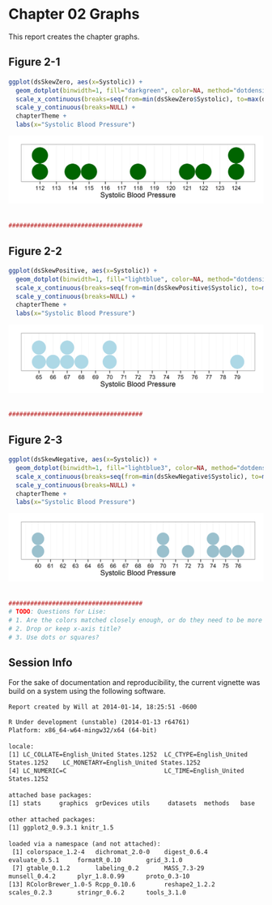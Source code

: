 Chapter 02 Graphs
=================================================
This report creates the chapter graphs.

<!--  Set the working directory to the repository's base directory; this assumes the report is nested inside of only one directory.-->



<!-- Set the report-wide options, and point to the external code file. -->


<!-- Load the packages.  Suppress the output when loading packages. --> 



<!-- Load any Global functions and variables declared in the R file.  Suppress the output. --> 



<!-- Declare any global functions specific to a Rmd output.  Suppress the output. --> 



<!-- Load the datasets.   -->



<!-- Tweak the datasets.   -->



## Figure 2-1

```r
ggplot(dsSkewZero, aes(x=Systolic)) +
  geom_dotplot(binwidth=1, fill="darkgreen", color=NA, method="dotdensity") +
  scale_x_continuous(breaks=seq(from=min(dsSkewZero$Systolic), to=max(dsSkewZero$Systolic), by=1)) +
  scale_y_continuous(breaks=NULL) +
  chapterTheme +
  labs(x="Systolic Blood Pressure")
```

<img src="figure_rmd/Figure02_01.png" title="plot of chunk Figure02_01" alt="plot of chunk Figure02_01" width="600px" />

```r

#####################################
```


## Figure 2-2

```r
ggplot(dsSkewPositive, aes(x=Systolic)) +
  geom_dotplot(binwidth=1, fill="lightblue", color=NA, method="dotdensity") +
  scale_x_continuous(breaks=seq(from=min(dsSkewPositive$Systolic), to=max(dsSkewPositive$Systolic), by=1)) +
  scale_y_continuous(breaks=NULL) +
  chapterTheme +
  labs(x="Systolic Blood Pressure")
```

<img src="figure_rmd/Figure02_02.png" title="plot of chunk Figure02_02" alt="plot of chunk Figure02_02" width="600px" />

```r

#####################################
```


## Figure 2-3

```r
ggplot(dsSkewNegative, aes(x=Systolic)) +
  geom_dotplot(binwidth=1, fill="lightblue3", color=NA, method="dotdensity") +
  scale_x_continuous(breaks=seq(from=min(dsSkewNegative$Systolic), to=max(dsSkewNegative$Systolic), by=1)) +
  scale_y_continuous(breaks=NULL) +
  chapterTheme +
  labs(x="Systolic Blood Pressure")
```

<img src="figure_rmd/Figure02_03.png" title="plot of chunk Figure02_03" alt="plot of chunk Figure02_03" width="600px" />

```r

#####################################
# TODO: Questions for Lise:
# 1. Are the colors matched closely enough, or do they need to be more exact?
# 2. Drop or keep x-axis title?
# 3. Use dots or squares?
```


## Session Info
For the sake of documentation and reproducibility, the current vignette was build on a system using the following software.


```
Report created by Will at 2014-01-14, 18:25:51 -0600
```

```
R Under development (unstable) (2014-01-13 r64761)
Platform: x86_64-w64-mingw32/x64 (64-bit)

locale:
[1] LC_COLLATE=English_United States.1252  LC_CTYPE=English_United States.1252    LC_MONETARY=English_United States.1252
[4] LC_NUMERIC=C                           LC_TIME=English_United States.1252    

attached base packages:
[1] stats     graphics  grDevices utils     datasets  methods   base     

other attached packages:
[1] ggplot2_0.9.3.1 knitr_1.5      

loaded via a namespace (and not attached):
 [1] colorspace_1.2-4   dichromat_2.0-0    digest_0.6.4       evaluate_0.5.1     formatR_0.10       grid_3.1.0        
 [7] gtable_0.1.2       labeling_0.2       MASS_7.3-29        munsell_0.4.2      plyr_1.8.0.99      proto_0.3-10      
[13] RColorBrewer_1.0-5 Rcpp_0.10.6        reshape2_1.2.2     scales_0.2.3       stringr_0.6.2      tools_3.1.0       
```

